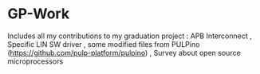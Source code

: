 # GP-Work
Includes all my contributions to my graduation project : APB Interconnect , Specific LIN SW driver , some modified files from PULPino (https://github.com/pulp-platform/pulpino) , Survey about open source microprocessors
